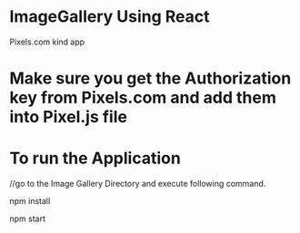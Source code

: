 # ImageGallery Using React
Pixels.com kind app 
# Make sure you get the Authorization key from Pixels.com and add them into Pixel.js file
# To run the Application
//go to the Image Gallery Directory and execute following command.

npm install 

npm start
